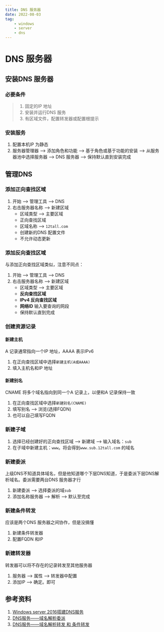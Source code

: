 ```yaml
---
title: DNS 服务器  
date: 2022-08-03   
tag:   
    - windows  
    - server  
    - dns  
---  
```


# DNS 服务器   
## 安装DNS 服务器 
### 必要条件  
> 1. 固定的IP 地址  
> 2. 安装并运行DNS 服务  
> 3. 有区域文件，配置转发器或配置根提示  
<!-- more -->
### 安装服务  
1. 配置本机IP 为静态  
2. 服务器管理器 --> 添加角色和功能 --> 基于角色或基于功能的安装 --> 从服务器池中选择服务器 --> DNS 服务器 --> 保持默认直到安装完成  

## 管理DNS  
### 添加正向查找区域
1. 开始 --> 管理工具 --> DNS  
2. 右击服务器名称 --> 新建区域  
   - 区域类型 --> 主要区域  
   - 正向查找区域  
   - 区域名称 --> `12tall.com`  
   - 创建新的DNS 配置文件  
   - 不允许动态更新  


### 添加反向查找区域  
与添加正向查找区域类似，注意不同点：  
1. 开始 --> 管理工具 --> DNS  
2. 右击服务器名称 --> 新建区域  
   - 区域类型 --> 主要区域  
   - **反向查找区域**  
   - **IPv4 反向查找区域**  
   - **网络ID** 输入要查询的网段  
   - 保持默认直到完成  

### 创建资源记录  
#### 新建主机
A 记录通常指向一个IP 地址，AAAA 表示IPv6  
1. 在正向查找区域中选择`新建主机(A或AAAA)`  
2. 填入主机名和IP 地址  

#### 新建别名  
CNAME 将多个域名指向到同一个A 记录上，以便和A 记录保持一致
1. 在正向查找区域中选择`新建别名(CNAME)`  
2. 填写别名 --> 浏览(选择FQDN)  
3. 也可以自己填写FQDN  
  
### 新建子域  
1. 选择已经创建好的正向查找区域 --> 新建域 --> 输入域名：`sub`  
2. 在子域中新建主机：`www`。将会得到`www.sub.12tall.com` 的域名  

### 新建委派  
上级DNS不知道具体域名，但是他知道哪个下层DNS知道，于是委派下层DNS解析域名。委派需要两台DNS 服务器才行  
1. 新建委派 --> 选择委派的域`sub`  
2. 添加名称服务器 --> 解析 --> 默认至完成  

### 新建条件转发  
应该是两个DNS 服务器之间协作，但是没搞懂
1. 新建条件转发器  
2. 配置FQDN 和IP  

### 新建转发器  
转发器可以将不存在的记录转发至其他服务器  
1. 服务器 --> 属性 --> 转发器中配置  
2. 添加IP --> 确定。即可


## 参考资料  
1. [Windows server 2016搭建DNS服务](https://blog.51cto.com/14157628/2352022)  
2. [DNS服务——域名解析委派](https://www.cnblogs.com/kelamoyujuzhen/p/9530311.html)  
3. [DNS服务——域名解析转发 和 条件转发](https://www.cnblogs.com/kelamoyujuzhen/p/9526915.html)